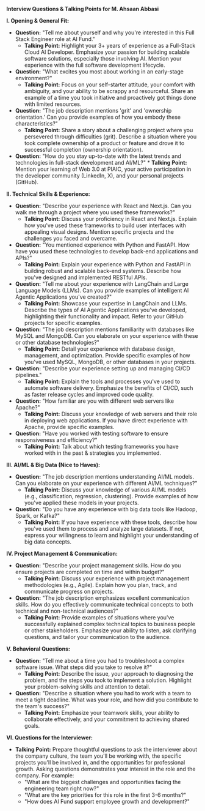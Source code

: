 **Interview Questions & Talking Points for M. Ahsaan Abbasi**

**I. Opening & General Fit:**

*   **Question:** "Tell me about yourself and why you're interested in this Full Stack Engineer role at AI Fund."
    *   **Talking Point:** Highlight your 3+ years of experience as a Full-Stack Cloud AI Developer. Emphasize your passion for building scalable software solutions, especially those involving AI. Mention your experience with the full software development lifecycle.
*   **Question:** "What excites you most about working in an early-stage environment?"
    *   **Talking Point:** Focus on your self-starter attitude, your comfort with ambiguity, and your ability to be scrappy and resourceful. Share an example of a time you took initiative and proactively got things done with limited resources.
*   **Question:** "The job description mentions 'grit' and 'ownership orientation.' Can you provide examples of how you embody these characteristics?"
    *   **Talking Point:** Share a story about a challenging project where you persevered through difficulties (grit). Describe a situation where you took complete ownership of a product or feature and drove it to successful completion (ownership orientation).
*    **Question:** "How do you stay up-to-date with the latest trends and technologies in full-stack development and AI/ML?"
    *   **Talking Point:** Mention your learning of Web 3.0 at PIAIC, your active participation in the developer community (LinkedIn, X), and your personal projects (GitHub).

**II. Technical Skills & Experience:**

*   **Question:** "Describe your experience with React and Next.js. Can you walk me through a project where you used these frameworks?"
    *   **Talking Point:** Discuss your proficiency in React and Next.js. Explain how you've used these frameworks to build user interfaces with appealing visual designs. Mention specific projects and the challenges you faced and overcame.
*   **Question:** "You mentioned experience with Python and FastAPI. How have you used these technologies to develop back-end applications and APIs?"
    *   **Talking Point:** Explain your experience with Python and FastAPI in building robust and scalable back-end systems. Describe how you've designed and implemented RESTful APIs.
*   **Question:** "Tell me about your experience with LangChain and Large Language Models (LLMs). Can you provide examples of intelligent AI Agentic Applications you've created?"
    *   **Talking Point:** Showcase your expertise in LangChain and LLMs. Describe the types of AI Agentic Applications you've developed, highlighting their functionality and impact. Refer to your GitHub projects for specific examples.
*   **Question:** "The job description mentions familiarity with databases like MySQL and MongoDB. Can you elaborate on your experience with these or other database technologies?"
    *   **Talking Point:** Detail your experience with database design, management, and optimization. Provide specific examples of how you've used MySQL, MongoDB, or other databases in your projects.
*   **Question:** "Describe your experience setting up and managing CI/CD pipelines."
    *   **Talking Point:** Explain the tools and processes you've used to automate software delivery. Emphasize the benefits of CI/CD, such as faster release cycles and improved code quality.
*   **Question:** "How familiar are you with different web servers like Apache?"
    *   **Talking Point:** Discuss your knowledge of web servers and their role in deploying web applications. If you have direct experience with Apache, provide specific examples.
*   **Question:** "Have you worked with testing software to ensure responsiveness and efficiency?"
    *   **Talking Point:** Talk about which testing frameworks you have worked with in the past & strategies you implemented.

**III. AI/ML & Big Data (Nice to Haves):**

*   **Question:** "The job description mentions understanding AI/ML models. Can you elaborate on your experience with different AI/ML techniques?"
    *   **Talking Point:** Discuss your knowledge of various AI/ML models (e.g., classification, regression, clustering). Provide examples of how you've applied these models in your projects.
*   **Question:** "Do you have any experience with big data tools like Hadoop, Spark, or Kafka?"
    *   **Talking Point:** If you have experience with these tools, describe how you've used them to process and analyze large datasets. If not, express your willingness to learn and highlight your understanding of big data concepts.

**IV. Project Management & Communication:**

*   **Question:** "Describe your project management skills. How do you ensure projects are completed on time and within budget?"
    *   **Talking Point:** Discuss your experience with project management methodologies (e.g., Agile). Explain how you plan, track, and communicate progress on projects.
*   **Question:** "The job description emphasizes excellent communication skills. How do you effectively communicate technical concepts to both technical and non-technical audiences?"
    *   **Talking Point:** Provide examples of situations where you've successfully explained complex technical topics to business people or other stakeholders. Emphasize your ability to listen, ask clarifying questions, and tailor your communication to the audience.

**V. Behavioral Questions:**

*   **Question:** "Tell me about a time you had to troubleshoot a complex software issue. What steps did you take to resolve it?"
    *   **Talking Point:** Describe the issue, your approach to diagnosing the problem, and the steps you took to implement a solution. Highlight your problem-solving skills and attention to detail.
*   **Question:** "Describe a situation where you had to work with a team to meet a tight deadline. What was your role, and how did you contribute to the team's success?"
    *   **Talking Point:** Emphasize your teamwork skills, your ability to collaborate effectively, and your commitment to achieving shared goals.

**VI. Questions for the Interviewer:**

*   **Talking Point:** Prepare thoughtful questions to ask the interviewer about the company culture, the team you'll be working with, the specific projects you'll be involved in, and the opportunities for professional growth. Asking questions demonstrates your interest in the role and the company. For example:
    *   "What are the biggest challenges and opportunities facing the engineering team right now?"
    *   "What are the key priorities for this role in the first 3-6 months?"
    *   "How does AI Fund support employee growth and development?"